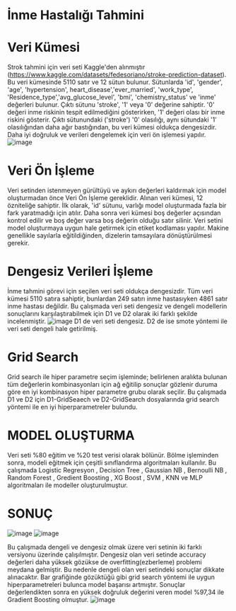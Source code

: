 # İnme Hastalığı Tahmini

# Veri Kümesi
Strok tahmini için veri seti Kaggle'den alınmıştır (https://www.kaggle.com/datasets/fedesoriano/stroke-prediction-dataset). Bu veri kümesinde 5110 satır ve 12 sütun bulunur. Sütunlarda 'id', 'gender', 'age', 'hypertension', heart_disease','ever_married', 'work_type', 'Residence_type','avg_glucose_level', 'bmi', 'chemistry_status' ve 'inme' değerleri bulunur. Çıktı sütunu 'stroke', '1' veya '0' değerine sahiptir. '0' değeri inme riskinin tespit edilmediğini gösterirken, '1' değeri olası bir inme riskini gösterir. Çıktı sütunundaki ('stroke') '0' olasılığı, aynı sütundaki '1' olasılığından daha ağır bastığından, bu veri kümesi oldukça dengesizdir. Daha iyi doğruluk ve verileri dengelemek için veri ön işlemesi yapılır.
![image](https://user-images.githubusercontent.com/96024765/166560726-3ce3528b-25c7-4940-a8e1-eecbf8c643da.png)


# Veri Ön İşleme
Veri setinden istenmeyen gürültüyü ve aykırı değerleri kaldırmak için model oluşturmadan önce Veri Ön İşleme gereklidir. Alınan veri kümesi, 12 özniteliğe sahiptir. İlk olarak, 'id' sütunu, varlığı model oluşturmada fazla bir fark yaratmadığı için atılır. Daha sonra veri kümesi boş değerler açısından kontrol edilir ve boş değer varsa boş değerin olduğu satır silinir. Veri setini model oluşturmaya uygun hale getirmek için etiket kodlaması yapılır. Makine genellikle sayılarla eğitildiğinden, dizelerin tamsayılara dönüştürülmesi gerekir.


# Dengesiz Verileri İşleme
İnme tahmini görevi için seçilen veri seti oldukça dengesizdir. Tüm veri kümesi 5110 satıra sahiptir, bunlardan 249 satırı inme hastasıyken 4861 satır inme hastası değildir. Bu çalışmada veri seti dengesiz ve dengeli modellerin sonuçlarını karşılaştırabilmek için D1 ve D2 olarak iki farklı şekilde incelenmiştir.
![image](https://user-images.githubusercontent.com/96024765/166561359-325a265f-64f3-4188-b6e7-20c00390a458.png)
D1 de veri seti dengesiz. D2 de ise smote yöntemi ile veri seti dengeli  hale getirilmiş.


# Grid Search 
Grid search ile hiper parametre seçim işleminde; belirlenen aralıkta bulunan tüm değerlerin kombinasyonları için ağ eğitilip sonuçlar gözlenir duruma göre en iyi kombinasyon hiper parametre grubu olarak seçilir. Bu çalışmada D1 ve D2 için D1-GridSeaech ve D2-GridSearch dosyalarında grid search yöntemi ile en iyi hiperparametreler bulundu.


# MODEL OLUŞTURMA
Veri seti %80 eğitim ve %20 test verisi olarak bölünür. Bölme işleminden sonra, modeli eğitmek için çeşitli sınıflandırma algoritmaları kullanılır. Bu çalışmada Logistic Regresyon , Decision Tree , Gaussian NB , Bernoulli NB , Random Forest , Gredient Boosting , XG Boost , SVM , KNN ve MLP algoritmaları ile modeller oluşturulmuştur.


# SONUÇ 
![image](https://user-images.githubusercontent.com/96024765/166563070-19d6c160-05e1-4c15-8f62-11abce371b1f.png)
![image](https://user-images.githubusercontent.com/96024765/166563100-7b6ab08e-8999-4204-b552-36481992fb17.png)

   Bu çalışmada dengeli ve dengesiz olmak üzere veri setinin iki farklı versiyonu üzerinde çalışılmıştır.  Dengesiz olan veri setinde accuracy değerleri daha yüksek gözükse de overfitting(ezberleme) problemi meydana gelmiştir. Bu nedenle dengeli olan veri setindeki sonuçlar dikkate alınacaktır. Bar grafiğinde gözüktüğü gibi grid search yöntemi ile uygun hiperparametreleri bulunca model başarısı artmıştır. Sonuçlar değerlendikten sonra en yüksek doğruluk değerini veren model %97,34 ile Gradient Boosting olmuştur.
![image](https://user-images.githubusercontent.com/96024765/166563178-75ca3f85-9cac-4e47-aca4-92859b7aeca0.png)





 





